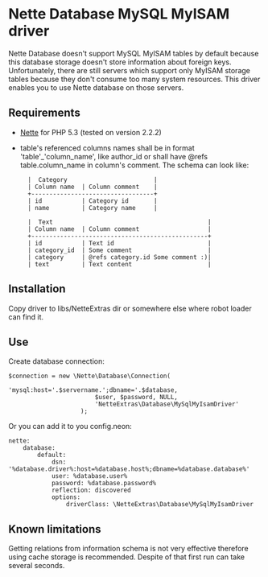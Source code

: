Nette Database MySQL MyISAM driver
==================================

Nette Database doesn't support MySQL MyISAM tables by default because this database storage doesn't store information about foreign keys. Unfortunately, there are still servers which support only MyISAM storage tables because they don't consume too many system resources. This driver enables you to use Nette database on those servers.

## Requirements

* [Nette](http://nette.org/ "Nette Framework") for PHP 5.3 (tested on version 2.2.2)
* table's referenced columns names shall be in format 'table'_'column_name', like author_id or shall have @refs table.column_name in column's comment. The schema can look like:

        |  Category                        |
        | Column name  | Column comment    |
        +----------------------------------+
        | id           | Category id       |
        | name         | Category name     |
    
        |  Text                                           |
        | Column name  | Column comment                   |
        +-------------------------------------------------+
        | id           | Text id                          |
        | category_id  | Some comment                     |
        | category     | @refs category.id Some comment :)|
        | text         | Text content                     |

## Installation

Copy driver to libs/NetteExtras dir or somewhere else where robot loader can find it.

## Use

Create database connection:

    $connection = new \Nette\Database\Connection(
                            'mysql:host='.$servername.';dbname='.$database,
                            $user, $password, NULL,
                            'NetteExtras\Database\MySqlMyIsamDriver'
                        );

Or you can add it to you config.neon:

    nette:
        database:
            default:
                dsn: '%database.driver%:host=%database.host%;dbname=%database.database%'
                user: %database.user%
                password: %database.password%
                reflection: discovered
                options:
                    driverClass: \NetteExtras\Database\MySqlMyIsamDriver

## Known limitations

Getting relations from information schema is not very effective therefore using cache storage is recommended. Despite of that first run can take several seconds.
